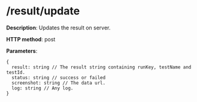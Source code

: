 # /result/update #

**Description**: Updates the result on server.

**HTTP method**: post

**Parameters**:
```
{
  result: string // The result string containing runKey, testName and testId.
  status: string // success or failed
  screenshot: string // The data url.
  log: string // Any log.
}
```